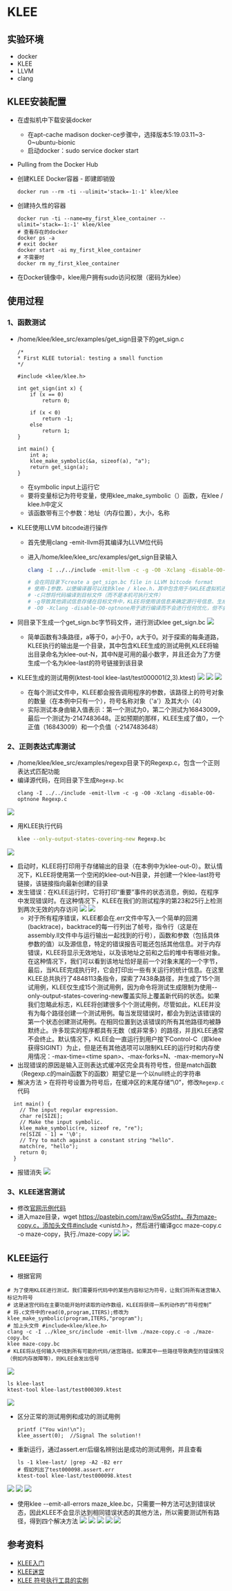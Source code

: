 # KLEE #
## 实验环境 ##
- docker
- KLEE
- LLVM
- clang

## KLEE安装配置 ##
- 在虚拟机中下载安装docker
  - 在apt-cache madison docker-ce步骤中，选择版本5:19.03.11~3-0~ubuntu-bionic
  - 启动docker：sudo service docker start
- Pulling from the Docker Hub
- 创建KLEE Docker容器 - 即建即销毁

  ```
  docker run --rm -ti --ulimit='stack=-1:-1' klee/klee
  ```

- 创建持久性的容器
  ```
  docker run -ti --name=my_first_klee_container --ulimit='stack=-1:-1' klee/klee
  # 查看存在的docker
  docker ps -a
  # exit docker
  docker start -ai my_first_klee_container
  # 不需要时
  docker rm my_first_klee_container
  ```
- 在Docker镜像中，klee用户拥有sudo访问权限（密码为klee）

## 使用过程 ##
### 1、函数测试 ###
- /home/klee/klee_src/examples/get_sign目录下的get_sign.c
    ```
    /*
    * First KLEE tutorial: testing a small function
    */

    #include <klee/klee.h>

    int get_sign(int x) {
        if (x == 0)
            return 0;
        
        if (x < 0)
            return -1;
        else 
            return 1;
    } 

    int main() {
        int a;
        klee_make_symbolic(&a, sizeof(a), "a");
        return get_sign(a);
    } 
    ```
    - 在symbolic input上运行它
    - 要将变量标记为符号变量，使用klee_make_symbolic（）函数，在klee / klee.h中定义
    - 该函数带有三个参数：地址（内存位置），大小，名称

- KLEE使用LLVM bitcode进行操作
  - 首先使用clang -emit-llvm将其编译为LLVM位代码
  - 进入/home/klee/klee_src/examples/get_sign目录输入

    ```bash
    clang -I ../../include -emit-llvm -c -g -O0 -Xclang -disable-O0-optnone get_sign.c

    # 会在同目录下create a get_sign.bc file in LLVM bitcode format
    # 使用-I参数，以便编译器可以找到klee / klee.h，其中包含用于与KLEE虚拟机进行交互的内在函数的定义，例如klee_make_symbolic
    # -c只想将代码编译到目标文件（而不是本机可执行文件）
    # -g导致其他调试信息存储在目标文件中，KLEE将使用该信息来确定源行号信息、生成源行级统计信息
    # -O0 -Xclang -disable-O0-optnone用于进行编译而不会进行任何优化，但不会阻止KLEE进行自身的优化，而使用-O0进行编译则是最优化的
    ```
- 同目录下生成一个get_sign.bc字节码文件，进行测试klee get_sign.bc
![](imgs/1.png)
  - 简单函数有3条路径，a等于0，a小于0，a大于0。对于探索的每条道路，KLEE执行的输出是一个目录，其中包含KLEE生成的测试用例,KLEE将输出目录命名为klee-out-N，其中N是可用的最小数字，并且还会为了方便生成一个名为klee-last的符号链接到该目录

- KLEE生成的测试用例(ktest-tool klee-last/test000001(2,3).ktest)
![](imgs/2.png)
![](imgs/3.png)
![](imgs/4.png)
  - 在每个测试文件中，KLEE都会报告调用程序的参数，该路径上的符号对象的数量（在本例中只有一个），符号名称对象（'a'）及其大小（4）
  - 实际测试本身由输入值表示：第一个测试为0，第二个测试为16843009，最后一个测试为-2147483648。正如预期的那样，KLEE生成了值0，一个正值（16843009）和一个负值（-2147483648）

### 2、正则表达式库测试 ###
- /home/klee/klee_src/examples/regexp目录下的Regexp.c，包含一个正则表达式匹配功能
- 编译源代码，在同目录下生成`Regexp.bc`
  ```
  clang -I ../../include -emit-llvm -c -g -O0 -Xclang -disable-O0-optnone Regexp.c
  ```
![](imgs/5.png)

- 用KLEE执行代码
  ```bash
  klee --only-output-states-covering-new Regexp.bc
  ```
![](imgs/6.png)

  - 启动时，KLEE将打印用于存储输出的目录（在本例中为klee-out-0）。默认情况下，KLEE将使用第一个空闲的klee-out-N目录，并创建一个klee-last符号链接，该链接指向最新创建的目录
  - 发生错误：在KLEE运行时，它将打印“重要”事件的状态消息，例如，在程序中发现错误时。在这种情况下，KLEE在我们的测试程序的第23和25行上检测到两次无效的内存访问
![](imgs/7.png)
![](imgs/8.png)
    - 对于所有程序错误，KLEE都会在.err文件中写入一个简单的回溯(backtrace)，backtrace的每一行列出了帧号，指令行（这是在assembly.ll文件中与运行输出一起找到的行号），函数和参数（包括具体参数的值）以及源信息，特定的错误报告可能还包括其他信息。对于内存错误，KLEE将显示无效地址，以及该地址之前和之后的堆中有哪些对象。在这种情况下，我们可以看到该地址恰好是前一个对象末尾的一个字节，最后，当KLEE完成执行时，它会打印出一些有关运行的统计信息。在这里KLEE总共执行了4848113条指令，探索了7438条路径，并生成了15个测试用例，KLEE仅生成15个测试用例，因为命令将测试生成限制为使用--only-output-states-covering-new覆盖实际上覆盖新代码的状态。如果我们忽略此标志，KLEE将创建很多个个测试用例，尽管如此，KLEE并没有为每个路径创建一个测试用例。每当发现错误时，都会为到达该错误的第一个状态创建测试用例。在相同位置到达该错误的所有其他路径均被静默终止。许多现实的程序都具有无数（或非常多）的路径，并且KLEE通常不会终止。默认情况下，KLEE会一直运行到用户按下Control-C（即klee获得SIGINT）为止，但是还有其他选项可以限制KLEE的运行时和内存使用情况：-max-time=\<time span\>、-max-forks=N、-max-memory=N
- 出现错误的原因是输入正则表达式缓冲区完全具有符号性，但是match函数（Regexp.c的main函数下的函数）期望它是一个以null终止的字符串
- 解决方法 > 在将符号设置为符号后，在缓冲区的末尾存储“\0”，修改`Regexp.c`代码
 
```
  int main() {
    // The input regular expression.
    char re[SIZE];
    // Make the input symbolic.
    klee_make_symbolic(re, sizeof re, "re");
    re[SIZE - 1] = '\0';
    // Try to match against a constant string "hello".
    match(re, "hello");
    return 0;
  }
```

- 报错消失
![](imgs/9.png)

### 3、KLEE迷宫测试 ###
- 修改[官网示例代码](https://pastebin.com/raw/6wG5stht)
- 进入maze目录，wget https://pastebin.com/raw/6wG5stht，存为maze-copy.c，添加头文件#include <unistd.h>，然后进行编译gcc maze-copy.c -o maze-copy，执行./maze-copy
![](imgs/10.png)
![](imgs/11.png)

## KLEE运行 ##
- 根据官网

```
# 为了使用KLEE进行测试，我们需要将代码中的某些内容标记为符号，让我们将所有迷宫输入标记为符号
# 这是迷宫代码在主要功能开始时读取的动作数组，KLEE将获得一系列动作的“符号控制”
# 将.c文件中的read(0,program,ITERS);修改为 klee_make_symbolic(program,ITERS,"program");
# 加上头文件 #include<klee/klee.h>
clang -c -I ../klee_src/include -emit-llvm ./maze-copy.c -o ./maze-copy.bc
klee maze-copy.bc
# KLEE将从任何输入中找到所有可能的代码/迷宫路径。如果其中一些路径导致典型的错误情况（例如内存故障等），则KLEE会发出信号
```
![](imgs/12.png)

```
ls klee-last
ktest-tool klee-last/test000309.ktest
```
![](imgs/13.png)

- 区分正常的测试用例和成功的测试用例

  ```
  printf ("You win!\n");
  klee_assert(0);  //Signal The solution!!
  ```

- 重新运行，通过assert.err后缀名辨别出是成功的测试用例，并且查看
  ```
  ls -1 klee-last/ |grep -A2 -B2 err
  # 假如列出了test000098.assert.err
  ktest-tool klee-last/test000098.ktest
  ```
![](imgs/14.png)
![](imgs/15.png)
![](imgs/16.png)

- 使用klee --emit-all-errors maze_klee.bc，只需要一种方法可达到错误状态，因此KLEE不会显示达到相同错误状态的其他方法，所以需要测试所有路径，得到四个解决方法
![](imgs/17.png)
![](imgs/18.png)
![](imgs/19.png)
![](imgs/20.png)
![](imgs/21.png)

## 参考资料 ##
- [KLEE入门](https://blog.csdn.net/vincent_nkcs/article/details/85224491)
- [KLEE迷宫](https://pastebin.com/raw/6wG5stht)
- [KLEE 符号执行工具的实例](https://blog.csdn.net/weixin_43996899/article/details/91986394)



